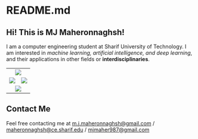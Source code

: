 # README.md
## Hi! This is MJ Maheronnaghsh!
I am a computer engineering student at Sharif University of Technology.
I am interested in *machine learning, artificial intelligence, and deep learning*, and their applications in other fields or **interdisciplinaries**.



<table border="0" cellspacing="0" cellpadding="0" align = "center">
    <tr>
        <td colspan=2 align = "center">
            <img src="https://github-readme-streak-stats.herokuapp.com/?user=mjmaher987&hide_border=true&theme=tokyonight" />
        </td> 
    </tr>
    <tr>
        <td align = "center">
            <img src="https://github-readme-stats.vercel.app/api/top-langs/?username=mjmaher987&hide_border=true&layout=compact&langs_count=10&theme=tokyonight"/>
        </td>
        <td align = "center">
            <img align="center" src="https://github-readme-stats.vercel.app/api?username=mjmaher987&hide_border=true&show_icons=true&count_private=true&include_all_commits=true&theme=tokyonight" />
        </td>
    </tr>
    <tr>
        <td colspan=2 align = "center">
            <img src="http://github-profile-summary-cards.vercel.app/api/cards/profile-details?username=mjmaher987&theme=tokyonight" />
        </td>
    </tr>

    
</table>


## Contact Me

Feel free contacting me at m.j.maheronnaghsh@gmail.com / maheronnaghsh@ce.sharif.edu / mjmaher987@gmail.com
<!--  -->
<!-- <div align="center">
        <a href="mjmaher987@gmail.com">
        <img src="https://cdn-icons-png.flaticon.com/512/281/281769.png" width= 3% height= auto>

</div> -->

<!--   
<p align=center>
<br>
<img src="https://visitor-badge.glitch.me/badge?page_id=mjmaher987/mjmaher987">
</p>
-->





